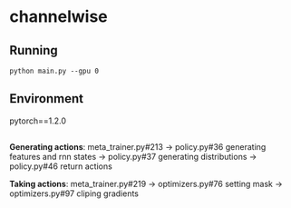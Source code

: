 # channelwise

## Running
```
python main.py --gpu 0
```

## Environment

pytorch==1.2.0

## 
**Generating actions**: meta_trainer.py#213
-> policy.py#36 generating features and rnn states
-> policy.py#37 generating distributions
-> policy.py#46 return actions


**Taking actions**: meta_trainer.py#219
-> optimizers.py#76 setting mask
-> optimizers.py#97 cliping gradients